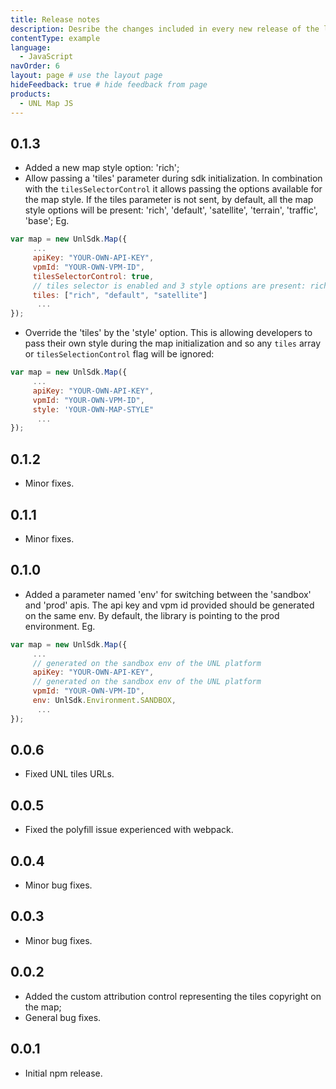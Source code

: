 ```yaml
---
title: Release notes
description: Desribe the changes included in every new release of the library
contentType: example
language:
  - JavaScript
navOrder: 6
layout: page # use the layout page
hideFeedback: true # hide feedback from page
products:
  - UNL Map JS
---
```


## 0.1.3

- Added a new map style option: 'rich';
- Allow passing a 'tiles' parameter during sdk initialization. In combination with the `tilesSelectorControl` it allows passing the options available for the map style. If the tiles parameter is not sent, by default, all the map style options will be present: 'rich', 'default', 'satellite', 'terrain', 'traffic', 'base';
  Eg.

```js
var map = new UnlSdk.Map({
     ...
     apiKey: "YOUR-OWN-API-KEY",
     vpmId: "YOUR-OWN-VPM-ID",
     tilesSelectorControl: true,
     // tiles selector is enabled and 3 style options are present: rich, default vectorial and satellite.
     tiles: ["rich", "default", "satellite"]
      ...
});
```

- Override the 'tiles' by the 'style' option. This is allowing developers to pass their own style during the map initialization and so any `tiles` array or `tilesSelectionControl` flag will be ignored:

```js
var map = new UnlSdk.Map({
     ...
     apiKey: "YOUR-OWN-API-KEY",
     vpmId: "YOUR-OWN-VPM-ID",
     style: 'YOUR-OWN-MAP-STYLE"
      ...
});
```

## 0.1.2

- Minor fixes.

## 0.1.1

- Minor fixes.

## 0.1.0

- Added a parameter named 'env' for switching between the 'sandbox' and 'prod' apis. The api key and vpm id provided should be generated on the same env. By default, the library is pointing to the prod environment.
  Eg.

```js
var map = new UnlSdk.Map({
     ...
     // generated on the sandbox env of the UNL platform
     apiKey: "YOUR-OWN-API-KEY",
     // generated on the sandbox env of the UNL platform
     vpmId: "YOUR-OWN-VPM-ID",
     env: UnlSdk.Environment.SANDBOX,
      ...
});
```

## 0.0.6

- Fixed UNL tiles URLs.

## 0.0.5

- Fixed the polyfill issue experienced with webpack.

## 0.0.4

- Minor bug fixes.

## 0.0.3

- Minor bug fixes.

## 0.0.2

- Added the custom attribution control representing the tiles copyright on the map;
- General bug fixes.

## 0.0.1

- Initial npm release.

<br />
<br />
<br />
